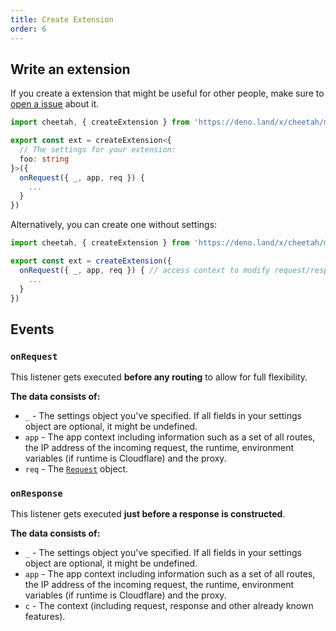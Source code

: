 ```yaml
---
title: Create Extension
order: 6
---
```


## Write an extension

If you create a extension that might be useful for other people, make sure to [open a issue](https://github.com/azurystudio/cheetah/issues/new) about it.

```ts
import cheetah, { createExtension } from 'https://deno.land/x/cheetah/mod.ts'

export const ext = createExtension<{
  // The settings for your extension:
  foo: string
}>({
  onRequest({ _, app, req }) {
    ...
  }
})
```

Alternatively, you can create one without settings:

```ts
import cheetah, { createExtension } from 'https://deno.land/x/cheetah/mod.ts'

export const ext = createExtension({
  onRequest({ _, app, req }) { // access context to modify request/response
    ...
  }
})
```

## Events

### `onRequest`

This listener gets executed **before any routing** to allow for full flexibility.

**The data consists of:**

- `_` - The settings object you've specified. If all fields in your settings object are optional, it might be undefined.
- `app` - The app context including information such as a set of all routes, the IP address of the incoming request, the runtime, environment variables (if runtime is Cloudflare) and the proxy.
- `req` - The [`Request`](https://developer.mozilla.org/en-US/docs/Web/API/Request) object.

### `onResponse`

This listener gets executed **just before a response is constructed**.

**The data consists of:**

- `_` - The settings object you've specified. If all fields in your settings object are optional, it might be undefined.
- `app` - The app context including information such as a set of all routes, the IP address of the incoming request, the runtime, environment variables (if runtime is Cloudflare) and the proxy.
- `c` - The context (including request, response and other already known features).


